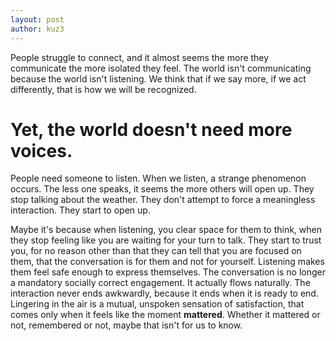 ```yaml
---
layout: post
author: kuz3
---
```


<!-- The world rewards the listener. -->

People struggle to connect, and it almost seems
the more they communicate the more isolated they feel.
The world isn't communicating because the world isn't listening.
We think that if we say more, if we act differently,
that is how we will be recognized.

# Yet, the world doesn't need more voices. 

People need someone to listen.
When we listen, a strange phenomenon occurs. The less one speaks, it seems the more others will open up. They stop talking about the weather. They don't
attempt to force a meaningless interaction. They start to open up.

Maybe it's because when listening, you clear space for them to think,
when they stop feeling like you are waiting for your turn to talk.
They start to trust you, for no reason other than that they can tell
that you are focused on them, that the conversation is for them and
not for yourself. Listening makes them feel safe enough to express themselves.
The conversation is no longer a mandatory socially correct engagement.
It actually flows naturally. The interaction never ends awkwardly, because it ends when it is ready to end. Lingering in the air is a mutual, unspoken sensation of satisfaction, that comes only when it feels like the moment
**mattered**. Whether it mattered or not, remembered or not, maybe that isn't
for us to know.
